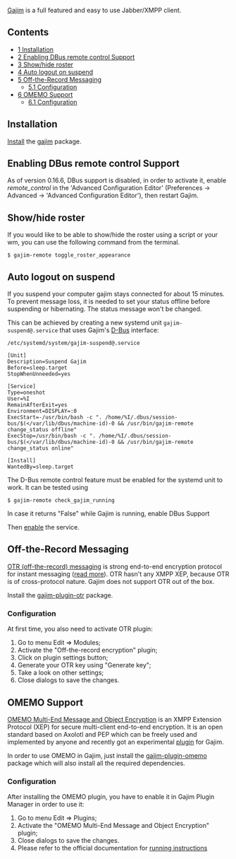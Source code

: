 [Gajim](http://gajim.org/index.php?lang=en) is a full featured and easy to use Jabber/XMPP client.

## Contents

*   [1 Installation](#Installation)
*   [2 Enabling DBus remote control Support](#Enabling_DBus_remote_control_Support)
*   [3 Show/hide roster](#Show.2Fhide_roster)
*   [4 Auto logout on suspend](#Auto_logout_on_suspend)
*   [5 Off-the-Record Messaging](#Off-the-Record_Messaging)
    *   [5.1 Configuration](#Configuration)
*   [6 OMEMO Support](#OMEMO_Support)
    *   [6.1 Configuration](#Configuration_2)

## Installation

[Install](/index.php/Install "Install") the [gajim](https://www.archlinux.org/packages/?name=gajim) package.

## Enabling DBus remote control Support

As of version 0.16.6, DBus support is disabled, in order to activate it, enable *remote_control* in the 'Advanced Configuration Editor' (Preferences -> Advanced -> 'Advanced Configuration Editor'), then restart Gajim.

## Show/hide roster

If you would like to be able to show/hide the roster using a script or your wm, you can use the following command from the terminal.

```
$ gajim-remote toggle_roster_appearance

```

## Auto logout on suspend

If you suspend your computer gajim stays connected for about 15 minutes. To prevent message loss, it is needed to set your status offline before suspending or hibernating. The status message won't be changed.

This can be achieved by creating a new systemd unit `gajim-suspend@.service` that uses Gajim's [D-Bus](/index.php/D-Bus "D-Bus") interface:

 `/etc/systemd/system/gajim-suspend@.service` 
```
[Unit]
Description=Suspend Gajim
Before=sleep.target
StopWhenUnneeded=yes

[Service]
Type=oneshot
User=%I
RemainAfterExit=yes
Environment=DISPLAY=:0
ExecStart=-/usr/bin/bash -c ". /home/%I/.dbus/session-bus/$(</var/lib/dbus/machine-id)-0 && /usr/bin/gajim-remote change_status offline"
ExecStop=/usr/bin/bash -c ". /home/%I/.dbus/session-bus/$(</var/lib/dbus/machine-id)-0 && /usr/bin/gajim-remote change_status online"

[Install]
WantedBy=sleep.target
```

The D-Bus remote control feature must be enabled for the systemd unit to work. It can be tested using

```
$ gajim-remote check_gajim_running

```

In case it returns "False" while Gajim is running, enable DBus Support

Then [enable](/index.php/Enable "Enable") the service.

## Off-the-Record Messaging

[OTR (off-the-record) messaging](https://en.wikipedia.org/wiki/Off-the-Record_Messaging "wikipedia:Off-the-Record Messaging") is strong end-to-end encryption protocol for instant messaging ([read more](http://www.cypherpunks.ca/otr/)). OTR hasn't any XMPP XEP, because OTR is of cross-protocol nature. Gajim does not support OTR out of the box.

Install the [gajim-plugin-otr](https://aur.archlinux.org/packages/gajim-plugin-otr/) package.

### Configuration

At first time, you also need to activate OTR plugin:

1.  Go to menu Edit => Modules;
2.  Activate the "Off-the-record encryption" plugin;
3.  Click on plugin settings button;
4.  Generate your OTR key using "Generate key";
5.  Take a look on other settings;
6.  Close dialogs to save the changes.

## OMEMO Support

[OMEMO Multi-End Message and Object Encryption](http://conversations.im/omemo/) is an XMPP Extension Protocol (XEP) for secure multi-client end-to-end encryption. It is an open standard based on Axolotl and PEP which can be freely used and implemented by anyone and recently got an experimental [plugin](https://github.com/kalkin/gajim-omemo) for Gajim.

In order to use OMEMO in Gajim, just install the [gajim-plugin-omemo](https://aur.archlinux.org/packages/gajim-plugin-omemo/) package which will also install all the required dependencies.

### Configuration

After installing the OMEMO plugin, you have to enable it in Gajim Plugin Manager in order to use it:

1.  Go to menu Edit => Plugins;
2.  Activate the "OMEMO Multi-End Message and Object Encryption" plugin;
3.  Close dialogs to save the changes.
4.  Please refer to the official documentation for [running instructions](https://github.com/omemo/gajim-omemo#running)